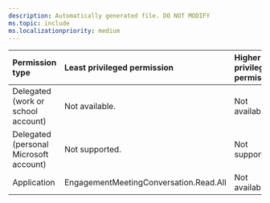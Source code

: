 ```yaml
---
description: Automatically generated file. DO NOT MODIFY
ms.topic: include
ms.localizationpriority: medium
---
```


|Permission type|Least privileged permission|Higher privileged permissions|
|:---|:---|:---|
|Delegated (work or school account)|Not available.|Not available.|
|Delegated (personal Microsoft account)|Not supported.|Not supported.|
|Application|EngagementMeetingConversation.Read.All|Not available.|

